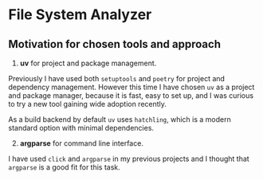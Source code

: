 # File System Analyzer

## Motivation for chosen tools and approach

1. **uv** for project and package management.

Previously I have used both `setuptools` and `poetry` for project and dependency management. However this time I have chosen `uv` as a project and package manager, because it is fast, easy to set up, and I was curious to try a new tool gaining wide adoption recently.

As a build backend by default `uv` uses `hatchling`, which is a modern standard option with minimal dependencies.

2. **argparse** for command line interface.

I have used `click` and `argparse` in my previous projects and I thought that `argparse` is a good fit for this task.